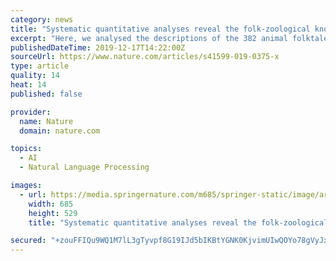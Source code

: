 ```yaml
---
category: news
title: "Systematic quantitative analyses reveal the folk-zoological knowledge embedded in folktales"
excerpt: "Here, we analysed the descriptions of the 382 animal folktales listed in a worldwide tale type index (Aarne-Thompson-Uther type index) using natural language processing (NLP) and descriptive statistics. Our analyses suggested that first, the predator-prey relationship frequently appeared in a co-occurrent animal pair within a folktale (e.g ..."
publishedDateTime: 2019-12-17T14:22:00Z
sourceUrl: https://www.nature.com/articles/s41599-019-0375-x
type: article
quality: 14
heat: 14
published: false

provider:
  name: Nature
  domain: nature.com

topics:
  - AI
  - Natural Language Processing

images:
  - url: https://media.springernature.com/m685/springer-static/image/art%3A10.1057%2Fs41599-019-0375-x/MediaObjects/41599_2019_375_Fig1_HTML.png
    width: 685
    height: 529
    title: "Systematic quantitative analyses reveal the folk-zoological knowledge embedded in folktales"

secured: "+zouFFIQu9WQ1M7lL3gTyvpf8G19IJd5bIKBtYGNK0KjvimUIwQOYo78gVyJxK27vqXeCp/84a7D4+19McH93IbWrmVhhdoUtd7H9szGTaGqOKXkSZL50T2HeHX/p2F1kGzXjpd5c1A8nM29lR+4SlcMiW7BfzefLZV+1aRlDpuuF9nPWn0Go5r4kAwhJHwdeyPrNqo60M9GQv17bllyght1xpguJbNZsC/LuROpaOXsH21+xFm0bO2jqiwH378vJqLlAhZKUWBVeMdlhI/Pkw==;vn/1oA3YdT2bqXQFmKnoHw=="
---
```


